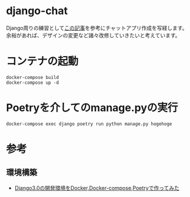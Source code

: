 # django-chat

Django周りの練習として[この記事](https://www.hiramine.com/programming/chat_django_channels/index.html)を参考にチャットアプリ作成を写経します。  
余裕があれば、デザインの変更など諸々改修していきたいと考えています。  


# コンテナの起動

```shell
docker-compose build
docker-compose up -d
```

# Poetryを介してのmanage.pyの実行

```shell
docker-compose exec django poetry run python manage.py hogehoge
```

# 参考

## 環境構築

- [Django3.0の開発環境をDocker,Docker-compose,Poetryで作ってみた](https://qiita.com/k4ssyi/items/b8d1355fed43b526aee1)